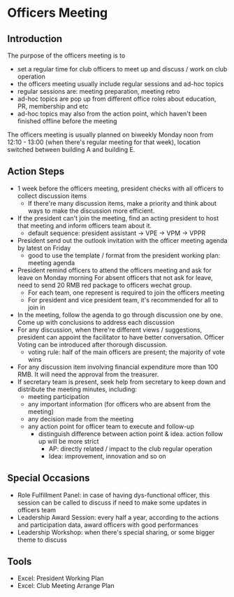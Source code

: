 # Officers Meeting

## Introduction

The purpose of the officers meeting is to 

* set a regular time for club officers to meet up and discuss / work on club operation
* the officers meeting usually include regular sessions and ad-hoc topics
* regular sessions are: meeting preparation, meeting retro
* ad-hoc topics are pop up from different office roles about education, PR, membership and etc
* ad-hoc topics may also from the action point, which haven't been finished offline before the meeting

The officers meeting is usually planned on biweekly Monday noon from 12:10 - 13:00 \(when there's regular meeting for that week\), location switched between building A and building E.

## Action Steps

* 1 week before the officers meeting, president checks with all officers to collect discussion items
  * If there're many discussion items, make a priority and think about ways to make the discussion more efficient.
* If the president can't join the meeting, find an acting president to host that meeting and inform officers team about it.
  * default sequence: president assistant -&gt; VPE -&gt; VPM -&gt; VPPR
* President send out the outlook invitation with the officer meeting agenda by latest on Friday
  * good to use the template / format from the president working plan: meeting agenda
* President remind officers to attend the officers meeting and ask for leave on Monday morning For absent officers that not ask for leave, need to send 20 RMB red package to officers wechat group.
  * For each team, one represent is required to join the officers meeting
  * For president and vice president team, it's recommended for all to join in 
* In the meeting, follow the agenda to go through discussion one by one. Come up with conclusions to address each discussion
* For any discussion, when there're different views / suggestions, president can appoint the facilitator to have better conversation. Officer Voting can be introduced after thorough discussion.
  * voting rule: half of the main officers are present; the majority of vote wins
* For any discussion item involving financial expenditure more than 100 RMB. It will need the approval from the treasurer. 
* If secretary team is present, seek help from secretary to keep down and distribute the meeting minutes, including:
  * meeting participation
  * any important information \(for officers who are absent from the meeting\)
  * any decision made from the meeting
  * any action point for officer team to execute and follow-up
    * distinguish difference between action point & idea. action follow up will be more strict
      * AP: directly related / impact to the club regular operation
      * Idea: improvement, innovation and so on

## Special Occasions

* Role Fulfillment Panel: in case of having dys-functional officer, this session can be called to discuss if need to make some updates in officers team
* Leadership Award Session: every half a year, according to the actions and participation data, award officers with good performances
* Leadership Workshop: when there's special sharing, or some bigger theme to discuss

## Tools

* Excel: President Working Plan
* Excel: Club Meeting Arrange Plan

